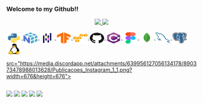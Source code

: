 ### Welcome to my Github!!

<div align="center">
  <a href="https://github.com/Guiciani">
  <img height="180em" src="https://github-readme-stats.vercel.app/api?username=guiciani&show_icons=true&theme=dark&include_all_commits=true&count_private=true"/>
  <img height="160em" src="https://github-readme-stats.vercel.app/api/top-langs/?username=guiciani&layout=compact&langs_count=7&theme=dark"/>
</div>
<div style="display: inline_block"><br>
  <img align="center" alt="Gui-Python" height="30" width="40" src="https://raw.githubusercontent.com/devicons/devicon/master/icons/python/python-original.svg">
  <img align="center" alt="Gui-Numpy" height="30" width="40" src="https://raw.githubusercontent.com/devicons/devicon/master/icons/numpy/numpy-original.svg">    
  <img align="center" alt="Gui-Pandas" height="30" width="40" src="https://raw.githubusercontent.com/devicons/devicon/master/icons/pandas/pandas-original.svg">
  <img align="center" alt="Gui-Tensorflow" height="30" width="40" src="https://raw.githubusercontent.com/devicons/devicon/master/icons/tensorflow/tensorflow-original.svg">
  <img align="center" alt="Gui-Amazonwebservices" height="30" width="40" src="https://raw.githubusercontent.com/devicons/devicon/master/icons/amazonwebservices/amazonwebservices-original.svg"> 
  <img align="center" alt="Gui-Github" height="30" width="40" src="https://raw.githubusercontent.com/devicons/devicon/master/icons/github/github-original.svg">
  <img align="center" alt="Gui-Csharp" height="30" width="40" src="https://raw.githubusercontent.com/devicons/devicon/master/icons/csharp/csharp-original.svg">
  <img align="center" alt="Gui-Figma" height="30" width="40" src="https://raw.githubusercontent.com/devicons/devicon/master/icons/figma/figma-original.svg">
  <img align="center" alt="Gui-Mongodb" height="30" width="40" src="https://raw.githubusercontent.com/devicons/devicon/master/icons/mongodb/mongodb-original.svg">
  <img align="center" alt="Gui-Mysql" height="30" width="40" src="https://raw.githubusercontent.com/devicons/devicon/master/icons/mysql/mysql-original.svg">  
  <img align="center" alt="Gui-Postgresql" height="30" width="40" src="https://raw.githubusercontent.com/devicons/devicon/master/icons/postgresql/postgresql-original.svg"> 
   <img align="center" alt="Gui-Linux" height="30" width="40" src="https://raw.githubusercontent.com/devicons/devicon/master/icons/linux/linux-original.svg">

  src="https://media.discordapp.net/attachments/639956127056134178/890373478988013628/Publicacoes_Instagram_1_1.png?width=676&height=676">
</div>
  
  ##

##
 
<div> 
  <a href="https://www.youtube.com/channel/UCO0c9qh24iC112BmQO9PjjQ" target="_blank"><img src="https://img.shields.io/badge/YouTube-FF0000?style=for-the-badge&logo=youtube&logoColor=white" target="_blank"></a>
  <a href="https://instagram.com/guiciani" target="_blank"><img src="https://img.shields.io/badge/-Instagram-%23E4405F?style=for-the-badge&logo=instagram&logoColor=white" target="_blank"></a>
 <a href="https://discord.gg/pDbY76q8Qf" target="_blank"><img src="https://img.shields.io/badge/Discord-7289DA?style=for-the-badge&logo=discord&logoColor=white" target="_blank"></a> 
  <a href = "mailto:guiciani@gmail.com"><img src="https://img.shields.io/badge/-Gmail-%23333?style=for-the-badge&logo=gmail&logoColor=white" target="_blank"></a>
  <a href="https://www.linkedin.com/in/guilherme-n-037247bb/" target="_blank"><img src="https://img.shields.io/badge/-LinkedIn-%230077B5?style=for-the-badge&logo=linkedin&logoColor=white" target="_blank"></a> 
